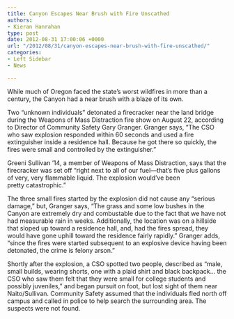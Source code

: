 ```yaml
---
title: Canyon Escapes Near Brush with Fire Unscathed
authors:
- Kieran Hanrahan
type: post
date: 2012-08-31 17:00:06 +0000
url: "/2012/08/31/canyon-escapes-near-brush-with-fire-unscathed/"
categories:
- Left Sidebar
- News

---
```

While much of Oregon faced the state’s worst wildfires in more than a century, the Canyon had a near brush with a blaze of its own.

Two “unknown individuals” detonated a firecracker near the land bridge during the Weapons of Mass Distraction fire show on August 22, according to Director of Community Safety Gary Granger. Granger says, “The CSO who saw explosion responded within 60 seconds and used a fire extinguisher inside a residence hall. Because he got there so quickly, the fires were small and controlled by the extinguisher.”

Greeni Sullivan ’14, a member of Weapons of Mass Distraction, says that the firecracker was set off “right next to all of our fuel—that&#8217;s five plus gallons of very, very flammable liquid. The explosion would&#8217;ve been pretty catastrophic.”

The three small fires started by the explosion did not cause any “serious damage,” but, Granger says, “The grass and some low bushes in the Canyon are extremely dry and combustable due to the fact that we have not had measurable rain in weeks. Additionally, the location was on a hillside that sloped up toward a residence hall, and, had the fires spread, they would have gone uphill toward the residence fairly rapidly.” Granger adds, “since the fires were started subsequent to an explosive device having been detonated, the crime is felony arson.”

Shortly after the explosion, a CSO spotted two people, described as “male, small builds, wearing shorts, one with a plaid shirt and black backpack&#8230; the CSO who saw them felt that they were small for college students and possibly juveniles,” and began pursuit on foot, but lost sight of them near Naito/Sullivan. Community Safety assumed that the individuals fled north off campus and called in police to help search the surrounding area. The suspects were not found.